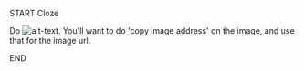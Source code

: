 <!-- CARD -->

START
Cloze

Do ![alt-text](http://meow.in/meow.png). You'll want to do 'copy image address' on the image, and use that for the image url.

END
